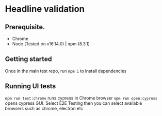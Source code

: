 # Headline validation

## Prerequisite.
- Chrome
- Node (Tested on v16.14.0) | npm (8.3.1)

## Getting started
Once in the main test repo, run `npm i` to install dependencies

## Running UI tests
`npm run test:chrome` runs cypress in Chrome browser
`npm run open:cypress` opens cypress GUI. Select E2E Testing then you can select available browsers such as chrome, electron etc

